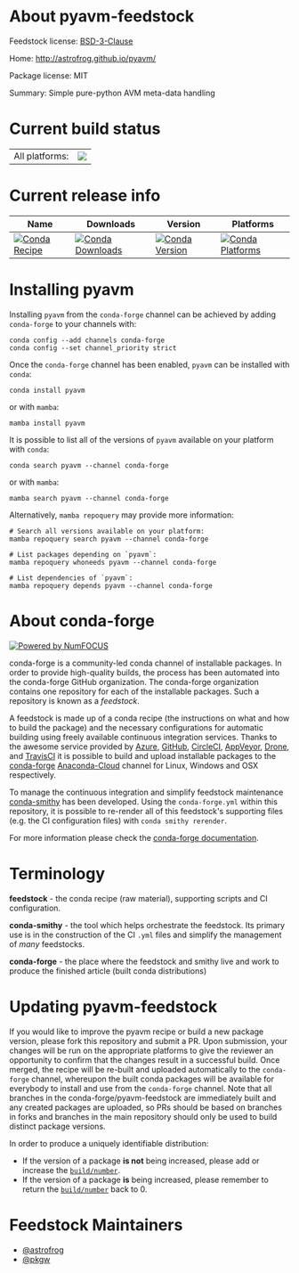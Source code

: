 About pyavm-feedstock
=====================

Feedstock license: [BSD-3-Clause](https://github.com/conda-forge/pyavm-feedstock/blob/main/LICENSE.txt)

Home: http://astrofrog.github.io/pyavm/

Package license: MIT

Summary: Simple pure-python AVM meta-data handling

Current build status
====================


<table><tr><td>All platforms:</td>
    <td>
      <a href="https://dev.azure.com/conda-forge/feedstock-builds/_build/latest?definitionId=2490&branchName=main">
        <img src="https://dev.azure.com/conda-forge/feedstock-builds/_apis/build/status/pyavm-feedstock?branchName=main">
      </a>
    </td>
  </tr>
</table>

Current release info
====================

| Name | Downloads | Version | Platforms |
| --- | --- | --- | --- |
| [![Conda Recipe](https://img.shields.io/badge/recipe-pyavm-green.svg)](https://anaconda.org/conda-forge/pyavm) | [![Conda Downloads](https://img.shields.io/conda/dn/conda-forge/pyavm.svg)](https://anaconda.org/conda-forge/pyavm) | [![Conda Version](https://img.shields.io/conda/vn/conda-forge/pyavm.svg)](https://anaconda.org/conda-forge/pyavm) | [![Conda Platforms](https://img.shields.io/conda/pn/conda-forge/pyavm.svg)](https://anaconda.org/conda-forge/pyavm) |

Installing pyavm
================

Installing `pyavm` from the `conda-forge` channel can be achieved by adding `conda-forge` to your channels with:

```
conda config --add channels conda-forge
conda config --set channel_priority strict
```

Once the `conda-forge` channel has been enabled, `pyavm` can be installed with `conda`:

```
conda install pyavm
```

or with `mamba`:

```
mamba install pyavm
```

It is possible to list all of the versions of `pyavm` available on your platform with `conda`:

```
conda search pyavm --channel conda-forge
```

or with `mamba`:

```
mamba search pyavm --channel conda-forge
```

Alternatively, `mamba repoquery` may provide more information:

```
# Search all versions available on your platform:
mamba repoquery search pyavm --channel conda-forge

# List packages depending on `pyavm`:
mamba repoquery whoneeds pyavm --channel conda-forge

# List dependencies of `pyavm`:
mamba repoquery depends pyavm --channel conda-forge
```


About conda-forge
=================

[![Powered by
NumFOCUS](https://img.shields.io/badge/powered%20by-NumFOCUS-orange.svg?style=flat&colorA=E1523D&colorB=007D8A)](https://numfocus.org)

conda-forge is a community-led conda channel of installable packages.
In order to provide high-quality builds, the process has been automated into the
conda-forge GitHub organization. The conda-forge organization contains one repository
for each of the installable packages. Such a repository is known as a *feedstock*.

A feedstock is made up of a conda recipe (the instructions on what and how to build
the package) and the necessary configurations for automatic building using freely
available continuous integration services. Thanks to the awesome service provided by
[Azure](https://azure.microsoft.com/en-us/services/devops/), [GitHub](https://github.com/),
[CircleCI](https://circleci.com/), [AppVeyor](https://www.appveyor.com/),
[Drone](https://cloud.drone.io/welcome), and [TravisCI](https://travis-ci.com/)
it is possible to build and upload installable packages to the
[conda-forge](https://anaconda.org/conda-forge) [Anaconda-Cloud](https://anaconda.org/)
channel for Linux, Windows and OSX respectively.

To manage the continuous integration and simplify feedstock maintenance
[conda-smithy](https://github.com/conda-forge/conda-smithy) has been developed.
Using the ``conda-forge.yml`` within this repository, it is possible to re-render all of
this feedstock's supporting files (e.g. the CI configuration files) with ``conda smithy rerender``.

For more information please check the [conda-forge documentation](https://conda-forge.org/docs/).

Terminology
===========

**feedstock** - the conda recipe (raw material), supporting scripts and CI configuration.

**conda-smithy** - the tool which helps orchestrate the feedstock.
                   Its primary use is in the construction of the CI ``.yml`` files
                   and simplify the management of *many* feedstocks.

**conda-forge** - the place where the feedstock and smithy live and work to
                  produce the finished article (built conda distributions)


Updating pyavm-feedstock
========================

If you would like to improve the pyavm recipe or build a new
package version, please fork this repository and submit a PR. Upon submission,
your changes will be run on the appropriate platforms to give the reviewer an
opportunity to confirm that the changes result in a successful build. Once
merged, the recipe will be re-built and uploaded automatically to the
`conda-forge` channel, whereupon the built conda packages will be available for
everybody to install and use from the `conda-forge` channel.
Note that all branches in the conda-forge/pyavm-feedstock are
immediately built and any created packages are uploaded, so PRs should be based
on branches in forks and branches in the main repository should only be used to
build distinct package versions.

In order to produce a uniquely identifiable distribution:
 * If the version of a package **is not** being increased, please add or increase
   the [``build/number``](https://docs.conda.io/projects/conda-build/en/latest/resources/define-metadata.html#build-number-and-string).
 * If the version of a package **is** being increased, please remember to return
   the [``build/number``](https://docs.conda.io/projects/conda-build/en/latest/resources/define-metadata.html#build-number-and-string)
   back to 0.

Feedstock Maintainers
=====================

* [@astrofrog](https://github.com/astrofrog/)
* [@pkgw](https://github.com/pkgw/)

